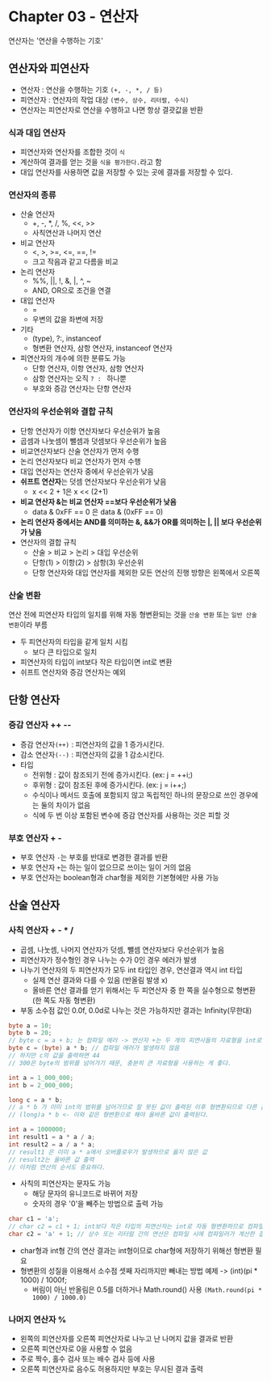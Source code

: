 # Chapter 03 - 연산자

연산자는 '연산을 수행하는 기호'

## 연산자와 피연산자

- 연산자 : 연산을 수행하는 기호 `(+, -, *, / 등)`
- 피연산자 : 연산자의 작업 대상 `(변수, 상수, 리터럴, 수식)`
- 연산자는 피연산자로 연산을 수행하고 나면 항상 결괏값을 반환

### 식과 대입 연산자

- 피연산자와 연산자를 조합한 것이 `식`
- 계산하여 결과를 얻는 것을 `식을 평가한다.`라고 함
- 대입 연산자를 사용하면 값을 저장할 수 있는 곳에 결과를 저장할 수 있다.

### 연산자의 종류

- 산술 연산자
  - +, -, \*, /, %, <<, >>
  - 사칙연산과 나머지 연산
- 비교 연산자
  - <, >, >=, <=, ==, !=
  - 크고 작음과 같고 다름을 비교
- 논리 연산자
  - %%, ||, !, &, |, ^, ~
  - AND, OR으로 조건을 연결
- 대입 연산자
  - =
  - 우변의 값을 좌변에 저장
- 기타
  - (type), ?:, instanceof
  - 형변환 연산자, 삼항 연산자, instanceof 연산자
- 피연산자의 개수에 의한 분류도 가능
  - 단항 연산자, 이항 연산자, 삼항 연산자
  - 삼항 연산자는 오직 `? : ` 하나뿐
  - 부호와 증감 연산자는 단항 연산자

### 연산자의 우선순위와 결합 규칙

- 단항 연산자가 이항 연산자보다 우선순위가 높음
- 곱셈과 나눗셈이 뺄셈과 덧셈보다 우선순위가 높음
- 비교연산자보다 산술 연산자가 먼저 수행
- 논리 연산자보다 비교 연산자가 먼저 수행
- 대입 연산자는 연산자 중에서 우선순위가 낮음
- **쉬프트 연산자**는 덧셈 연산자보다 우선순위가 낮음
  - x << 2 + 1은 x << (2+1)
- **비교 연산자 &는 비교 연산자 ==보다 우선순위가 낮음**
  - data & 0xFF == 0 은 data & (0xFF == 0)
- **논리 연산자 중에서는 AND를 의미하는 &, &&가 OR를 의미하는 |, || 보다 우선순위가 낮음**
- 연산자의 결합 규칙
  - 산술 > 비교 > 논리 > 대입 우선순위
  - 단항(1) > 이항(2) > 삼항(3) 우선순위
  - 단항 연산자와 대입 연산자를 제외한 모든 연산의 진행 방향은 왼쪽에서 오른쪽

### 산술 변환

연산 전에 피연산자 타입의 일치를 위해 자동 형변환되는 것을 `산술 변환` 또는 `일반 산술 변환`이라 부름

- 두 피연산자의 타입을 같게 일치 시킴
  - 보다 큰 타입으로 일치
- 피연산자의 타입이 int보다 작은 타입이면 int로 변환
- 쉬프트 연산자와 증감 연산자는 예외

## 단항 연산자

### 증감 연산자 ++ --

- 증감 연산자`(++)` : 피연산자의 값을 1 증가시킨다.
- 감소 연산자`(--)` : 피연산자의 값을 1 감소시킨다.
- 타입
  - 전위형 : 값이 참조되기 전에 증가시킨다. (ex: j = ++i;)
  - 후위형 : 값이 참조된 후에 증가시킨다. (ex: j = i++;)
  - 수식이나 메서드 호출에 포함되지 않고 독립적인 하나의 문장으로 쓰인 경우에는 둘의 차이가 없음
  - 식에 두 번 이상 포함된 변수에 증감 연산자를 사용하는 것은 피할 것

### 부호 연산자 + -

- 부호 연산자 `-`는 부호를 반대로 변경한 결과를 반환
- 부호 연산자 `+`는 하는 일이 없으므로 쓰이는 일이 거의 없음
- 부호 연산자는 boolean형과 char형을 제외한 기본형에만 사용 가능

## 산술 연산자

### 사칙 연산자 + - \* /

- 곱셈, 나눗셈, 나머지 연산자가 덧셈, 뺄셈 연산자보다 우선순위가 높음
- 피연산자가 정수형인 경우 나누는 수가 0인 경우 에러가 발생
- 나누기 연산자의 두 피연산자가 모두 int 타입인 경우, 연산결과 역시 int 타입
  - 실제 연산 결과와 다를 수 있음 (반올림 발생 x)
  - 올바른 연산 결과를 얻기 위해서는 두 피연산자 중 한 쪽을 실수형으로 형변환 (한 쪽도 자동 형변환)
- 부동 소수점 값인 0.0f, 0.0d로 나누는 것은 가능하지만 결과는 Infinity(무한대)

```java
byte a = 10;
byte b = 20;
// byte c = a + b; 는 컴파일 에러 -> 연산자 +는 두 개의 피연사들의 자료형을 int로 변환한 다음 덧셈을 수행하기 때문
byte c = (byte) a * b; // 컴파일 에러가 발생하지 않음
// 하지만 c의 값을 출력하면 44
// 300은 byte의 범위를 넘어가기 때문, 충분히 큰 자료형을 사용하는 게 좋다.
```

```java
int a = 1_000_000;
int b = 2_000_000;

long c = a * b;
// a * b 가 이미 int의 범위를 넘어가므로 잘 못된 값이 출력된 이후 형변환되므로 다른 값이 나온다
// (long)a * b <- 이와 같은 형변환으로 해야 올바른 값이 출력된다.
```

```java
int a = 1000000;
int result1 = a * a / a;
int result2 = a / a * a;
// result1 은 이미 a * a에서 오버플로우가 발생하므로 옳지 않은 값
// result2는 올바른 값 출력
// 이처럼 연산의 순서도 중요하다.
```

- 사칙의 피연산자는 문자도 가능
  - 해당 문자의 유니코드로 바뀌어 저장
  - 숫자의 경우 '0'을 빼주는 방법으로 출력 가능

```java
char c1 = 'a';
// char c2 = c1 + 1; int보다 작은 타입의 피연산자는 int로 자동 형변환하므로 컴파일 에러 발생 (char)(c1+1) 이 맞음
char c2 = 'a' + 1; // 상수 또는 리터럴 간의 연산은 컴파일 시에 컴파일러가 계산한 결과로 대체하므로 에러 X
```

- char형과 int형 간의 연산 결과는 int형이므로 char형에 저장하기 위해선 형변환 필요
- 형변환의 성질을 이용해서 소수점 셋째 자리까지만 빼내는 방법 예제 -> (int)(pi \* 1000) / 1000f;
  - 버림이 아닌 반올림은 0.5를 더하거나 Math.round() 사용 `(Math.round(pi * 1000) / 1000.0)`

### 나머지 연산자 %

- 왼쪽의 피연산자를 오른쪽 피연산자로 나누고 난 나머지 값을 결과로 반환
- 오른쪽 피연산자로 0을 사용할 수 없음
- 주로 짝수, 홀수 검사 또는 배수 검사 등에 사용
- 오른쪽 피연산자로 음수도 허용하지만 부호는 무시된 결과 출력
